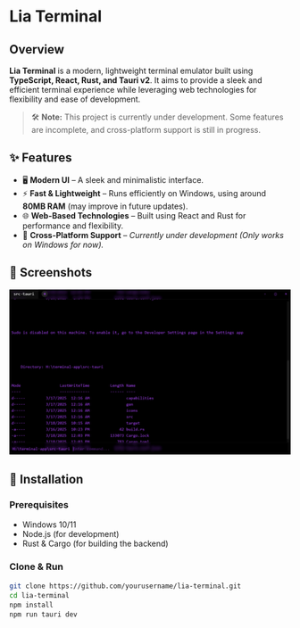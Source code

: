 # Lia Terminal

##  Overview  
**Lia Terminal** is a modern, lightweight terminal emulator built using **TypeScript, React, Rust, and Tauri v2**. It aims to provide a sleek and efficient terminal experience while leveraging web technologies for flexibility and ease of development.  

> 🛠 **Note:** This project is currently under development. Some features are incomplete, and cross-platform support is still in progress.  

## ✨ Features  
- 🖥 **Modern UI** – A sleek and minimalistic interface.  
- ⚡ **Fast & Lightweight** – Runs efficiently on Windows, using around **80MB RAM** (may improve in future updates).  
- 🌐 **Web-Based Technologies** – Built using React and Rust for performance and flexibility.  
- 🔄 **Cross-Platform Support** – *Currently under development (Only works on Windows for now).*  

## 📸 Screenshots  
![Lia Terminal Screenshot](src/assets/lia-terminal.png)  

## 🔧 Installation  
### Prerequisites  
- Windows 10/11  
- Node.js (for development)  
- Rust & Cargo (for building the backend)  

### Clone & Run  
```sh
git clone https://github.com/yourusername/lia-terminal.git  
cd lia-terminal  
npm install  
npm run tauri dev  
